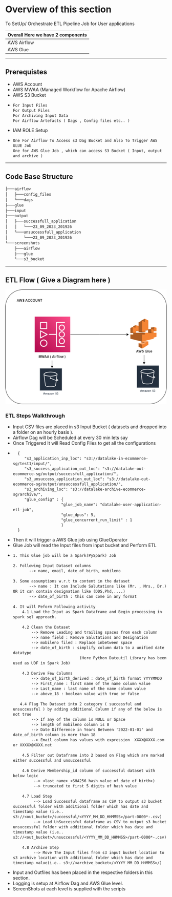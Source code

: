 # Overview of this section
To SetUp/ Orchestrate ETL Pipeline Job for User applications 

 Overall Here we have 2 components | 
|:----------------------------------|
| AWS Airflow                       |
| AWS Glue                          |

---
## Prerequistes

- AWS Account
- AWS MWAA (Managed Workflow for Apache Airflow)
- AWS S3 Bucket
-     For Input Files
      For Output Files
      For Archiving Input Data
      For Airflow Artefacts ( Dags , Config files etc.. )	
- IAM ROLE Setup
-     One For Airflow To Access s3 Dag Bucket and Also To Trigger AWS GLUE Job
      One for AWS Glue Job , which can access S3 Bucket ( Input, output and archive )
---	    
             		

## Code Base Structure 
```bash
├───airflow
│   ├───config_files
│   └───dags
├───glue
├───input
├───output
│   ├───successfull_application
│   │   └───23_09_2023_201926
│   └───unsuccessfull_application
│       └───23_09_2023_201926
└───screenshots
    ├───airflow
    ├───glue
    └───s3_bucket
```
---

##  ETL Flow ( Give a Diagram here )
![airflow_glue.drawio.png](./screenshots/airflow_glue.drawio.png)

### ETL Steps Walkthrough
- Input CSV files are placed in s3 Input Bucket ( datasets and dropped into a folder on an hourly basis ).
- Airflow Dag will be Scheduled at every 30 min lets say
- Once Triggered It will Read Config Files to get all the configurations
- 
		{
           "s3_application_inp_loc": "s3://datalake-in-ecommerce-sg/test1/input/",
           "s3_success_application_out_loc": "s3://datalake-out-ecommerce-sg/output/successfull_application/",
           "s3_unsuccess_application_out_loc": "s3://datalake-out-ecommerce-sg/output/unsuccessfull_application/",
           "s3_archiving_loc": "s3://datalake-archive-ecommerce-sg/archive/",
           "glue_config" : {
                           "glue_job_name": "datalake-user-application-etl-job",
                           "glue_dpus": 5,
                           "glue_concurrent_run_limit" : 1
                           }
        } 
- Then it will trigger a AWS Glue job using GlueOperator
- Glue Job will read the Input files from input bucket and Perform ETL
-     1. This Glue job will be a Spark(PySpark) Job
      
      2. Following Input Dataset columns 
             --> name, email, date_of_birth, mobileno

      3. Some assumptions w.r.t to content in the dataset
             --> name : It can Include Salutations like (Mr. , Mrs., Dr.) OR it can contain designation like (DDS,Phd,....)
             --> date_of_birth : this can come in any format 
						
      4. It will Peform Following activity 
          4.1 Load the Input as Spark Dataframe and Begin processing in spark sql approach.
		  
          4.2 Clean the Dataset 
              --> Remove Leading and trailing spaces from each column
              --> name field : Remove Salutations and Designation 
              --> mobileno filed : Replace inbetween space
              --> date_of_birth : simplify column data to a unified date datatype
                                   (Here Python Dateutil Library has been used as UDF in Spark Job)						

          4.3 Derive Few Columns
              --> date_of_birth_derived : date_of_birth format YYYYMMDD
              --> First_name : first name of the name column value 
              --> Last_name : last name of the name column value 
              --> above_18 : boolean value with true or false

         4.4 Flag The Dataset into 2 category ( successful and unsuccessful ) by adding additional Column if any of the below is not true
              --> If any of the column is NULL or Space 
              --> length of mobileno column is 8
              --> Date Difference in Years Between '2022-01-01' and date_of_birth column is more than 18
              --> Email column has values with expression  XXXX@XXXX.com or XXXXX@XXXX.net

          4.5 Filter out Dataframe into 2 based on Flag which are marked either successful and unsuccessful 

          4.6 Derive Membership_id column of successful dataset with below logic
               --> <last_name>_<SHA256 hash value of date_of_birth>)
               --> truncated to first 5 digits of hash value 
						
		  4.7 Load Step
               --> Load Successful dataframe as CSV to output s3 bucket successful folder with additional folder which has date and timestamp value (i.e.. s3://<out_bucket>/successful/<YYYY_MM_DD_HHMMSS>/part-0000*-.csv)
               --> Load UnSuccessful dataframe as CSV to output s3 bucket unsuccessful folder with additional folder which has date and timestamp value (i.e.. s3://<out_bucket>/unsuccessful/<YYYY_MM_DD_HHMMSS>/part-0000*-.csv)
					
		  4.8 Archive Step 
               --> Move The Input files from s3 input bucket location to s3 archive location with additional folder which has date and timestamp value(i.e.. s3://<archive_bucket>/<YYYY_MM_DD_HHMMSS>/)
	
- Input and  Outfiles has been placed in the respective folders in this section.
- Logging is setup at Airflow Dag and AWS Glue level.
- ScreenShots at each level is supplied with the scripts
			
          	
